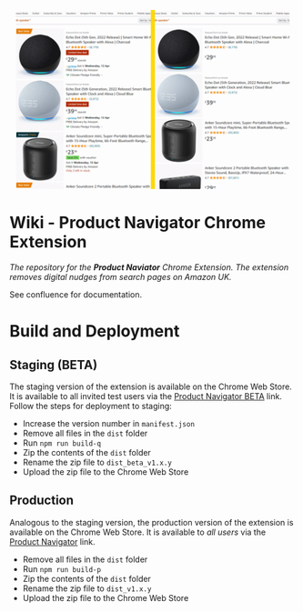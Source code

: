 ![](.readme/img/Screenshot_03_control_treatment_MOD.png)

# Wiki - Product Navigator Chrome Extension

*The repository for the **Product Naviator** Chrome Extension. The extension removes digital nudges from search pages on Amazon UK.*

See confluence for documentation.

# Build and Deployment

## Staging (BETA)

The staging version of the extension is available on the Chrome Web Store. It is available to all invited test users via the [Product Navigator BETA](https://chrome.google.com/webstore/detail/product-navigator-beta/ehlpeflmojonkaodoobdbiojlklomhnl) link.
Follow the steps for deployment to staging:

* Increase the version number in `manifest.json`
* Remove all files in the `dist` folder
* Run `npm run build-q`
* Zip the contents of the `dist` folder
* Rename the zip file to `dist_beta_v1.x.y`
* Upload the zip file to the Chrome Web Store

## Production

Analogous to the staging version, the production version of the extension is available on the Chrome Web Store. It is available to *all users* via the [Product Navigator](https://chrome.google.com/webstore/detail/product-navigator/cdbacljhnhbddiaabhfcihjdiiigkgfe) link.

* Remove all files in the `dist` folder
* Run `npm run build-p`
* Zip the contents of the `dist` folder
* Rename the zip file to `dist_v1.x.y`
* Upload the zip file to the Chrome Web Store